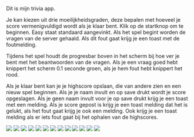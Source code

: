 Dit is mijn trivia app.

Je kan kiezen uit drie moeilijkheidsgraden, deze bepalen met hoeveel je score vermenigvuldigd 
wordt als je klaar bent. Klik op de startknop om te beginnen. Easy staat standaard aangevinkt.
Als het spel begint worden de vragen van de server gehaald. Als dit fout gaat krijg je een toast
met de foutmelding.

Tijdens het spel houdt de progresbar boven in het scherm bij hoe ver je bent met het beantwoorden
van de vragen. Als je een vraag goed hebt knippert het scherm 0.1 seconde groen, als je hem fout 
hebt knippert het rood.

Als je klaar bent kan je je highscore opslaan, die van andere zien en een nieuw spel beginnen.
Als je je naam invult en op save drukt wordt je score opgeslagen. Als je geen naam invult voor je
op save drukt krijg je een toast met een melding. Als je score gepost is krijg je een toast melding 
dat het is gelukt, als het fout gaat krijg je ook een melding. Ook krijg je een toast melding
als er iets fout gaat bij het ophalen van de highscores.



![](doc/trv1.png)
![](doc/trv2.png)
![](doc/trv3.png)
![](doc/trv4.png)
![](doc/trv4a.png)
![](doc/trv4b.png)
![](doc/trv5.png)
![](doc/trv6.png)
![](doc/trv7.png)
![](doc/trv8.png)
![](doc/trv9.png)
![](doc/trv10.png)
![](doc/trv11.png)